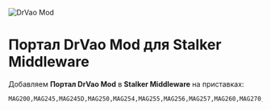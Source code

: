 ![DrVao Mod](https://raw.githubusercontent.com/betamaster2/drvaomod/master/img/720/icons/2010.png)

# Портал DrVao Mod для Stalker Middleware

Добавляем **Портал DrVao Mod** в **Stalker Middleware** на приставках:

```shell
MAG200,MAG245,MAG245D,MAG250,MAG254,MAG255,MAG256,MAG257,MAG260,MAG270,MAG275,MAG351,MAG352,AuraHD,WR320
```
